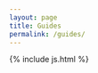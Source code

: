 ```yaml
---
layout: page
title: Guides
permalink: /guides/
---
```

<div id="table-container" class="table-dark"></div>



{% include js.html %}
<script>
    function linking(link){
    if (link)
      return "<a href='" + link + "' target='_blank'>Link</a>";
    else
      return "";
    }
    CsvToHtmlTable.init({
      csv_path: '/data/guides.csv', 
      element: 'table-container', 
      allow_download: false,
      csv_options: {separator: ',', delimiter: '"'},
      datatables_options: {
        "paging": false, 
        "autoWidth": false,
        "order": [],
        "columns": [
          { "width": "40%" }, // name
          { "width": "20%" }, // category
          { "width": "30%" }, // author
          { "width": "10%" }, // link
        ]
      },
      custom_formatting: [[3, linking]]
    });
</script>